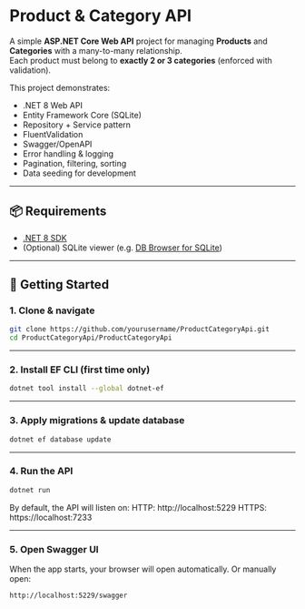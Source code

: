 # Product & Category API

A simple **ASP.NET Core Web API** project for managing **Products** and **Categories** with a many-to-many relationship.  
Each product must belong to **exactly 2 or 3 categories** (enforced with validation).

This project demonstrates:
- .NET 8 Web API
- Entity Framework Core (SQLite)
- Repository + Service pattern
- FluentValidation
- Swagger/OpenAPI
- Error handling & logging
- Pagination, filtering, sorting
- Data seeding for development

---

## 📦 Requirements

- [.NET 8 SDK](https://dotnet.microsoft.com/download)
- (Optional) SQLite viewer (e.g. [DB Browser for SQLite](https://sqlitebrowser.org/))

---

## 🚀 Getting Started

### 1. Clone & navigate
```bash
git clone https://github.com/yourusername/ProductCategoryApi.git
cd ProductCategoryApi/ProductCategoryApi
```

---

### 2. Install EF CLI (first time only)
```bash
dotnet tool install --global dotnet-ef
```

---

### 3. Apply migrations & update database
```bash
dotnet ef database update
```

---

### 4. Run the API
```bash
dotnet run
```
By default, the API will listen on:
HTTP: http://localhost:5229
HTTPS: https://localhost:7233

---

### 5. Open Swagger UI

When the app starts, your browser will open automatically.
Or manually open:
```bash
http://localhost:5229/swagger
```